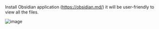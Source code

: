 Install Obsidian application (https://obsidian.md/) it will be user-friendly to view all the files.

![image](https://github.com/user-attachments/assets/3ee561c0-861b-4091-affe-befede1b1355)


